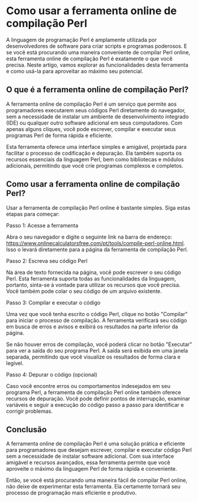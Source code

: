 Como usar a ferramenta online de compilação Perl
================================================

A linguagem de programação Perl é amplamente utilizada por desenvolvedores de software para criar scripts e programas poderosos. E se você está procurando uma maneira conveniente de compilar Perl online, esta ferramenta online de compilação Perl é exatamente o que você precisa. Neste artigo, vamos explorar as funcionalidades desta ferramenta e como usá-la para aproveitar ao máximo seu potencial.

O que é a ferramenta online de compilação Perl?
-----------------------------------------------

A ferramenta online de compilação Perl é um serviço que permite aos programadores executarem seus códigos Perl diretamente do navegador, sem a necessidade de instalar um ambiente de desenvolvimento integrado (IDE) ou qualquer outro software adicional em seus computadores. Com apenas alguns cliques, você pode escrever, compilar e executar seus programas Perl de forma rápida e eficiente.

Esta ferramenta oferece uma interface simples e amigável, projetada para facilitar o processo de codificação e depuração. Ela também suporta os recursos essenciais da linguagem Perl, bem como bibliotecas e módulos adicionais, permitindo que você crie programas complexos e completos.

Como usar a ferramenta online de compilação Perl?
-------------------------------------------------

Usar a ferramenta de compilação Perl online é bastante simples. Siga estas etapas para começar:

Passo 1: Acesse a ferramenta

Abra o seu navegador e digite o seguinte link na barra de endereço: <https://www.onlinecalculatorsfree.com/pt/tools/compile-perl-online.html>. Isso o levará diretamente para a página da ferramenta de compilação Perl.

Passo 2: Escreva seu código Perl

Na área de texto fornecida na página, você pode escrever o seu código Perl. Esta ferramenta suporta todas as funcionalidades da linguagem, portanto, sinta-se à vontade para utilizar os recursos que você precisa. Você também pode colar o seu código de um arquivo existente.

Passo 3: Compilar e executar o código

Uma vez que você tenha escrito o código Perl, clique no botão "Compilar" para iniciar o processo de compilação. A ferramenta verificará seu código em busca de erros e avisos e exibirá os resultados na parte inferior da página.

Se não houver erros de compilação, você poderá clicar no botão "Executar" para ver a saída do seu programa Perl. A saída será exibida em uma janela separada, permitindo que você visualize os resultados de forma clara e legível.

Passo 4: Depurar o código (opcional)

Caso você encontre erros ou comportamentos indesejados em seu programa Perl, a ferramenta de compilação Perl online também oferece recursos de depuração. Você pode definir pontos de interrupção, examinar variáveis e seguir a execução do código passo a passo para identificar e corrigir problemas.

Conclusão
---------

A ferramenta online de compilação Perl é uma solução prática e eficiente para programadores que desejam escrever, compilar e executar código Perl sem a necessidade de instalar software adicional. Com sua interface amigável e recursos avançados, essa ferramenta permite que você aproveite o máximo da linguagem Perl de forma rápida e conveniente.

Então, se você está procurando uma maneira fácil de compilar Perl online, não deixe de experimentar esta ferramenta. Ela certamente tornará seu processo de programação mais eficiente e produtivo.